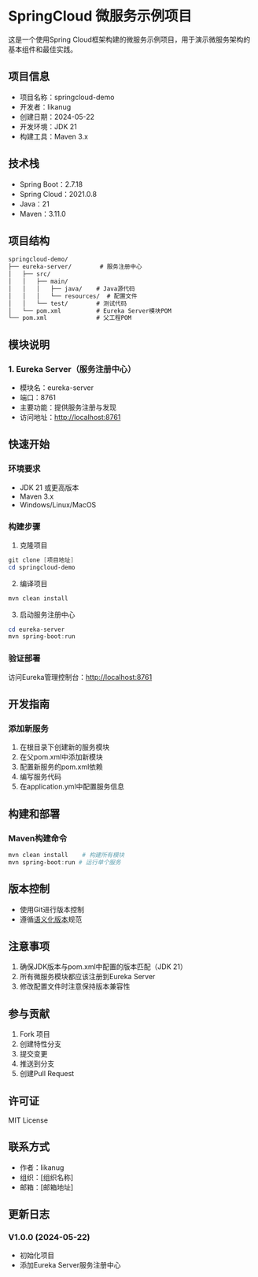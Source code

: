 # SpringCloud 微服务示例项目

这是一个使用Spring Cloud框架构建的微服务示例项目，用于演示微服务架构的基本组件和最佳实践。

## 项目信息

- 项目名称：springcloud-demo
- 开发者：likanug
- 创建日期：2024-05-22
- 开发环境：JDK 21
- 构建工具：Maven 3.x

## 技术栈

- Spring Boot：2.7.18
- Spring Cloud：2021.0.8
- Java：21
- Maven：3.11.0

## 项目结构

```txt
springcloud-demo/
├── eureka-server/        # 服务注册中心
│   ├── src/
│   │   ├── main/
│   │   │   ├── java/    # Java源代码
│   │   │   └── resources/  # 配置文件
│   │   └── test/        # 测试代码
│   └── pom.xml          # Eureka Server模块POM
└── pom.xml              # 父工程POM
```

## 模块说明

### 1. Eureka Server（服务注册中心）

- 模块名：eureka-server
- 端口：8761
- 主要功能：提供服务注册与发现
- 访问地址：<http://localhost:8761>

## 快速开始

### 环境要求

- JDK 21 或更高版本
- Maven 3.x
- Windows/Linux/MacOS

### 构建步骤

1. 克隆项目

```powershell
git clone [项目地址]
cd springcloud-demo
```

2. 编译项目

```powershell
mvn clean install
```

3. 启动服务注册中心

```powershell
cd eureka-server
mvn spring-boot:run
```

### 验证部署

访问Eureka管理控制台：<http://localhost:8761>

## 开发指南

### 添加新服务

1. 在根目录下创建新的服务模块
2. 在父pom.xml中添加新模块
3. 配置新服务的pom.xml依赖
4. 编写服务代码
5. 在application.yml中配置服务信息

## 构建和部署

### Maven构建命令

```powershell
mvn clean install    # 构建所有模块
mvn spring-boot:run # 运行单个服务
```

## 版本控制

- 使用Git进行版本控制
- 遵循[语义化版本](https://semver.org/lang/zh-CN/)规范

## 注意事项

1. 确保JDK版本与pom.xml中配置的版本匹配（JDK 21）
2. 所有微服务模块都应该注册到Eureka Server
3. 修改配置文件时注意保持版本兼容性

## 参与贡献

1. Fork 项目
2. 创建特性分支
3. 提交变更
4. 推送到分支
5. 创建Pull Request

## 许可证

MIT License

## 联系方式

- 作者：likanug
- 组织：[组织名称]
- 邮箱：[邮箱地址]

## 更新日志

### V1.0.0 (2024-05-22)

- 初始化项目
- 添加Eureka Server服务注册中心
